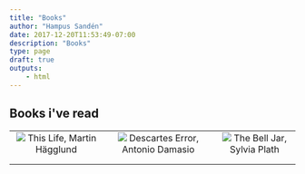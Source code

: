 ```yaml
---
title: "Books"
author: "Hampus Sandén"
date: 2017-12-20T11:53:49-07:00
description: "Books"
type: page
draft: true
outputs:
    - html
---
```


## Books i've read

| | | |
|:-------------------------:|:-------------------------:|:-------------------------:|
|<img src="this-life.jpg">  This Life, Martin Hägglund |  <img src="descartes-error.jpg"> Descartes Error, Antonio Damasio|<img src="the-bell-jar.jpg"> The Bell Jar, Sylvia Plath|
|<img src="">  |  <img src="">|<img src="">|
|<img src="">  |  <img src="">|<img src="">|